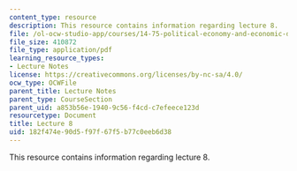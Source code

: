 ```yaml
---
content_type: resource
description: This resource contains information regarding lecture 8.
file: /ol-ocw-studio-app/courses/14-75-political-economy-and-economic-development-fall-2012/182f474e90d5f97f67f5b77c0eeb6d38_MIT14_75F12_Lec8.pdf
file_size: 410872
file_type: application/pdf
learning_resource_types:
- Lecture Notes
license: https://creativecommons.org/licenses/by-nc-sa/4.0/
ocw_type: OCWFile
parent_title: Lecture Notes
parent_type: CourseSection
parent_uid: a853b56e-1940-9c56-f4cd-c7efeece123d
resourcetype: Document
title: Lecture 8
uid: 182f474e-90d5-f97f-67f5-b77c0eeb6d38
---
```

This resource contains information regarding lecture 8.